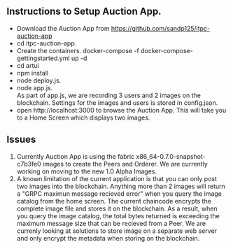 ## Instructions to Setup Auction App.
*  Download the Auction App from https://github.com/sandp125/itpc-auction-app
*  cd itpc-auction-app.
*  Create the containers.
     docker-compose -f docker-compose-gettingstarted.yml up -d
*  cd artui
*  npm install
*  node deploy.js.
*  node app.js.   
    As part of app.js, we are recording 3 users and 2 images on the blockchain. Settings for the images and users is stored in     config.json.
*  open http://localhost:3000 to browse the Auction App. This will take you to a Home Screen which displays two images.


## Issues

1. Currently Auction App is using the fabric x86_64-0.7.0-snapshot-c7b3fe0 images to create the Peers and Orderer. We are currently working on moving to the new 1.0 Alpha Images.
2. A known limitation of the current application is that you can only post two images into the blockchain. Anything more than 2 images will return a "GRPC maximun message recieved error" when you query the image catalog from the home screen. The current chaincode encrypts the complete image file and stores it on the blockchain. As a result, when you query the image catalog, the total bytes returned is exceeding the maximum message size that can be recieved from a Peer. We are currenly looking at solutions to store image on a separate web server and only encrypt the metadata when storing on the blockchain.


